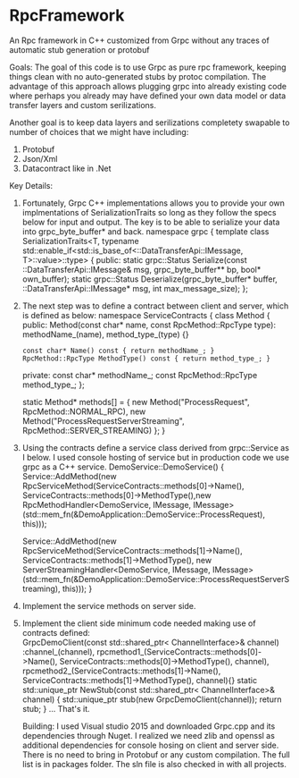 # RpcFramework
An Rpc framework in C++ customized from Grpc without any traces of automatic stub generation or protobuf

Goals:
The goal of this code is to use Grpc as pure rpc framework, keeping things clean with no auto-generated stubs by protoc compilation.
The advantage of this approach allows plugging grpc into already existing code where perhaps you already may have defined your own
data model or data transfer layers and custom serilizations.

Another goal is to keep data layers and serilizations completety swapable to number of choices that we might have including: 
1) Protobuf
2) Json/Xml
3) Datacontract like in .Net

Key Details:
1)  Fortunately, Grpc C++ implementations allows you to provide your own implmentations of SerializationTraits so long as they follow 
    the specs below for input and output. The key is to be able to serialize your data into grpc_byte_buffer* and back. 
    namespace grpc {
      template <class T>
      class SerializationTraits<T, typename std::enable_if<std::is_base_of<::DataTransferApi::IMessage, T>::value>::type>
      {
      public:
        static grpc::Status Serialize(const ::DataTransferApi::IMessage& msg, grpc_byte_buffer** bp, bool* own_buffer);
        static grpc::Status Deserialize(grpc_byte_buffer* buffer, ::DataTransferApi::IMessage* msg, int max_message_size);
      };
 
 2) The next step was to define a contract between client and server, which is defined as below:
    namespace ServiceContracts {
      class Method {
      public:
        Method(const char* name, const RpcMethod::RpcType type): methodName_(name), method_type_(type) {}

        const char* Name() const { return methodName_; }
        RpcMethod::RpcType MethodType() const { return method_type_; }

      private:
        const char* methodName_;
        const RpcMethod::RpcType method_type_;
      };

      static Method* methods[] = {
        new Method("ProcessRequest", RpcMethod::NORMAL_RPC),
        new Method("ProcessRequestServerStreaming", RpcMethod::SERVER_STREAMING)
      };
    }

3) Using the contracts define a service class derived from grpc::Service as I below. I used console hosting of service but in production code 
  we use grpc as a C++ service. 
  	DemoService::DemoService() {
      Service::AddMethod(new RpcServiceMethod(ServiceContracts::methods[0]->Name(),
        ServiceContracts::methods[0]->MethodType(),new RpcMethodHandler<DemoService, IMessage, IMessage>
        (std::mem_fn(&DemoApplication::DemoService::ProcessRequest), this)));

      Service::AddMethod(new RpcServiceMethod(ServiceContracts::methods[1]->Name(),
        ServiceContracts::methods[1]->MethodType(), new ServerStreamingHandler<DemoService, IMessage, IMessage>
        (std::mem_fn(&DemoApplication::DemoService::ProcessRequestServerStreaming), this)));
    }

4) Implement the service methods on server side.
5) Implement the client side minimum code needed making use of contracts defined:  
    GrpcDemoClient(const std::shared_ptr< ChannelInterface>& channel)
      :channel_(channel), 
      rpcmethod1_(ServiceContracts::methods[0]->Name(), ServiceContracts::methods[0]->MethodType(), channel),
      rpcmethod2_(ServiceContracts::methods[1]->Name(), ServiceContracts::methods[1]->MethodType(), channel){}
    static std::unique_ptr<GrpcDemoClient> NewStub(const std::shared_ptr< ChannelInterface>& channel)
    {
      std::unique_ptr<GrpcDemoClient> stub(new GrpcDemoClient(channel));
      return stub;
    }
    ...
   That's it.
   
   Building:
   I used Visual studio 2015 and downloaded Grpc.cpp and its dependencies through Nuget. I realized we need zlib and openssl as additional 
   dependencies for console hosing on client and server side. There is no need to bring in Protobuf or any custom compilation. 
   The full list is in packages folder. The sln file is also checked in with all projects. 
   
    
  

    
